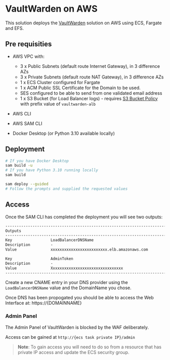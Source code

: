 # VaultWarden on AWS

This solution deploys the [VaultWarden](https://github.com/dani-garcia/vaultwarden) solution on AWS using ECS, Fargate and EFS.

## Pre requisities

- AWS VPC with:
  - 3 x Public Subnets (default route Internet Gateway), in 3 difference  AZs
  - 3 x Private Subnets (default route NAT Gateway), in 3 difference  AZs
  - 1 x ECS Cluster configured for Fargate
  - 1 x ACM Public SSL Certificate for the Domain to be used.
  - SES configured to be able to send from one validated email address
  - 1 x S3 Bucket (for Load Balancer logs) - requires [S3 Bucket Policy](https://docs.aws.amazon.com/elasticloadbalancing/latest/application/enable-access-logging.html) with prefix value of `vaultwarden-alb`

- AWS CLI
- AWS SAM CLI
- Docker Desktop (or Python 3.10 available locally)

## Deployment

```bash
# If you have Docker Desktop
sam build -u
# If you have Python 3.10 running locally
sam build
```

```bash
sam deploy --guided
# Follow the prompts and supplied the requested values
```

## Access

Once the SAM CLI has completed the deployment you will see two outputs:

```txt
----------------------------------------------------------------------------------------------
Outputs
----------------------------------------------------------------------------------------------
Key                 LoadBalancerDNSName
Description         -
Value               xxxxxxxxxxxxxxxxxxxxxxxxx.elb.amazonaws.com

Key                 AdminToken
Description         -
Value               Xxxxxxxxxxxxxxxxxxxxxxxxxxxxxxxx
----------------------------------------------------------------------------------------------
```

Create a new CNAME entry in your DNS provider using the `LoadBalancerDNSName` value and the DomainName you chose.

Once DNS has been propogated you should be able to access the Web Interface at:
https://{DOMAINNAME}

### Admin Panel

The Admin Panel of VaultWarden is blocked by the WAF deliberately.

Access can be gained at `http://{ecs task private IP}/admin`

> **Note**: To gain access you will need to do so from a resource that has private IP access and update the ECS security group.
